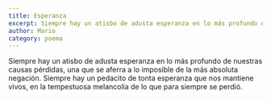 ```yaml
---
title: Esperanza
excerpt: Siempre hay un atisbo de adusta esperanza en lo más profundo de nuestras causas pérdidas, una que se aferra a lo imposible
author: Mario
category: poema
---
```


Siempre hay un atisbo de adusta esperanza en lo más profundo de nuestras causas
pérdidas, una que se aferra a lo imposible de la más absoluta negación. Siempre
hay un pedacito de tonta esperanza que nos mantiene vivos, en la tempestuosa
melancolía de lo que para siempre se perdió.
